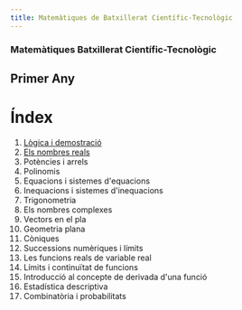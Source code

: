 ```yaml
---
title: Matemàtiques de Batxillerat Científic-Tecnològic
---
```


### Matemàtiques Batxillerat Científic-Tecnològic

## Primer Any

# Índex

1. [Lògica i demostració](log-dem.pdf)
2. [Els nombres reals](/reals/index.md)
3. Potències i arrels
4. Polinomis
5. Equacions i sistemes d'equacions
6. Inequacions i sistemes d'inequacions
7. Trigonometria
8. Els nombres complexes
9. Vectors en el pla
10. Geometria plana
11. Còniques
12. Successions numèriques i límits
13. Les funcions reals de variable real
14. Límits i continuïtat de funcions
15. Introducció al concepte de derivada d'una funció
16. Estadística descriptiva
18. Combinatòria i probabilitats
